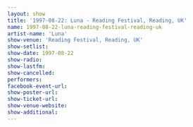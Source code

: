 ```yaml
---
layout: show
title: '1997-08-22: Luna - Reading Festival, Reading, UK'
name: 1997-08-22-luna-reading-festival-reading-uk
artist-name: 'Luna'
show-venue: 'Reading Festival, Reading, UK'
show-setlist: 
show-date: 1997-08-22
show-radio: 
show-lastfm: 
show-cancelled: 
performers: 
facebook-event-url: 
show-poster-url: 
show-ticket-url: 
show-venue-website: 
show-additional: 
---
```


